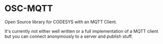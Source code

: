 OSC-MQTT
========

Open Source library for CODESYS with an MQTT Client.


It's currently not either well written or a full implementation of a MQTT client but you can connect anonymously to a server and publish stuff.
